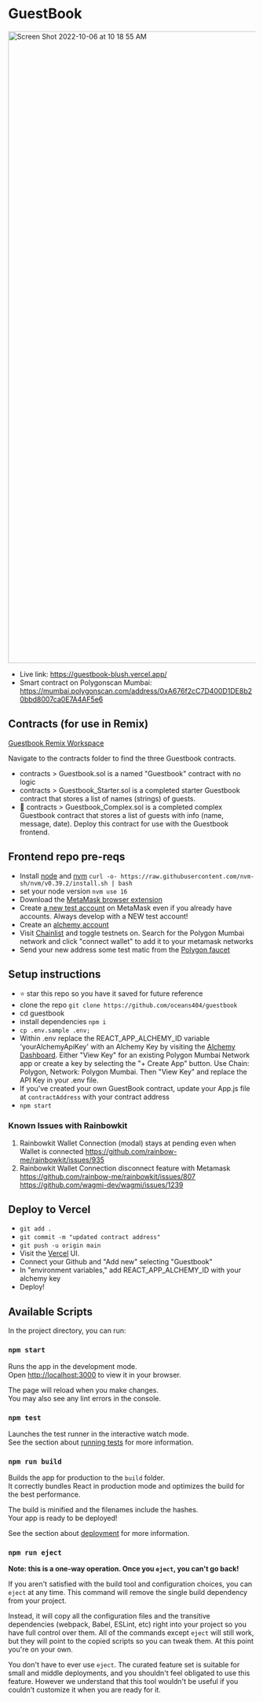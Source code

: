 # GuestBook

<img width="1284" alt="Screen Shot 2022-10-06 at 10 18 55 AM" src="https://user-images.githubusercontent.com/91382964/194352210-44689a8b-d893-4cf0-8970-bbaa277960f9.png">

- Live link: https://guestbook-blush.vercel.app/
- Smart contract on Polygonscan Mumbai: https://mumbai.polygonscan.com/address/0xA676f2cC7D400D1DE8b20bbd8007ca0E7A4AF5e6

## Contracts (for use in Remix)

[Guestbook Remix Workspace](https://remix.ethereum.org/#version=soljson-v0.8.7+commit.e28d00a7.js&optimize=true&runs=200&gist=c20a617f7ca794205a34d68f86a86140&evmVersion=null)

Navigate to the contracts folder to find the three Guestbook contracts.

- contracts > Guestbook.sol is a named "Guestbook" contract with no logic
- contracts > Guestbook_Starter.sol is a completed starter Guestbook contract that stores a list of names (strings) of guests.
- 🌟 contracts > Guestbook_Complex.sol is a completed complex Guestbook contract that stores a list of guests with info (name, message, date). Deploy this contract for use with the Guestbook frontend.

## Frontend repo pre-reqs

- Install [node](https://nodejs.org/en/download/) and [nvm](https://github.com/nvm-sh/nvm) `curl -o- https://raw.githubusercontent.com/nvm-sh/nvm/v0.39.2/install.sh | bash`
- set your node version `nvm use 16`
- Download the [MetaMask browser extension](https://metamask.io/)
- Create [a new test account](https://metamask.zendesk.com/hc/en-us/articles/360015289452-How-to-create-an-additional-account-in-your-wallet) on MetaMask even if you already have accounts. Always develop with a NEW test account!
- Create an [alchemy account](https://alchemy.com/?r=zU2MTQwNTU5Mzc2M)
- Visit [Chainlist](https://chainlist.org/) and toggle testnets on. Search for the Polygon Mumbai network and click "connect wallet" to add it to your metamask networks
- Send your new address some test matic from the [Polygon faucet](https://faucet.polygon.technology/)

## Setup instructions

- ⭐️ star this repo so you have it saved for future reference
- clone the repo `git clone https://github.com/oceans404/guestbook`
- cd guestbook
- install dependencies `npm i`
- `cp .env.sample .env;`
- Within .env replace the REACT_APP_ALCHEMY_ID variable 'yourAlchemyApiKey' with an Alchemy Key by visiting the [Alchemy Dashboard](https://alchemy.com/?r=zU2MTQwNTU5Mzc2M). Either "View Key" for an existing Polygon Mumbai Network app or create a key by selecting the "+ Create App" button. Use Chain: Polygon, Network: Polygon Mumbai. Then "View Key" and replace the API Key in your .env file.
- If you've created your own GuestBook contract, update your App.js file at `contractAddress` with your contract address
- `npm start`

### Known Issues with Rainbowkit

1. Rainbowkit Wallet Connection (modal) stays at pending even when Wallet is connected https://github.com/rainbow-me/rainbowkit/issues/935
2. Rainbowkit Wallet Connection disconnect feature with Metamask https://github.com/rainbow-me/rainbowkit/issues/807 https://github.com/wagmi-dev/wagmi/issues/1239

## Deploy to Vercel
- `git add .`
- `git commit -m "updated contract address"`
- `git push -u origin main`
- Visit the [Vercel](https://vercel.com/) UI. 
- Connect your Github and "Add new" selecting "Guestbook"
- In "environment variables," add REACT_APP_ALCHEMY_ID with your alchemy key
- Deploy!

## Available Scripts

In the project directory, you can run:

### `npm start`

Runs the app in the development mode.\
Open [http://localhost:3000](http://localhost:3000) to view it in your browser.

The page will reload when you make changes.\
You may also see any lint errors in the console.

### `npm test`

Launches the test runner in the interactive watch mode.\
See the section about [running tests](https://facebook.github.io/create-react-app/docs/running-tests) for more information.

### `npm run build`

Builds the app for production to the `build` folder.\
It correctly bundles React in production mode and optimizes the build for the best performance.

The build is minified and the filenames include the hashes.\
Your app is ready to be deployed!

See the section about [deployment](https://facebook.github.io/create-react-app/docs/deployment) for more information.

### `npm run eject`

**Note: this is a one-way operation. Once you `eject`, you can't go back!**

If you aren't satisfied with the build tool and configuration choices, you can `eject` at any time. This command will remove the single build dependency from your project.

Instead, it will copy all the configuration files and the transitive dependencies (webpack, Babel, ESLint, etc) right into your project so you have full control over them. All of the commands except `eject` will still work, but they will point to the copied scripts so you can tweak them. At this point you're on your own.

You don't have to ever use `eject`. The curated feature set is suitable for small and middle deployments, and you shouldn't feel obligated to use this feature. However we understand that this tool wouldn't be useful if you couldn't customize it when you are ready for it.
